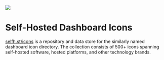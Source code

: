[![](https://data.jsdelivr.com/v1/package/gh/selfhst/icons/badge)](https://www.jsdelivr.com/package/gh/selfhst/icons)

# Self-Hosted Dashboard Icons

[selfh.st/icons](https://selfh.st/icons) is a repository and data store for the similarly named dashboard icon directory. The collection consists of 500+ icons spanning self-hosted software, hosted platforms, and other technology brands.


